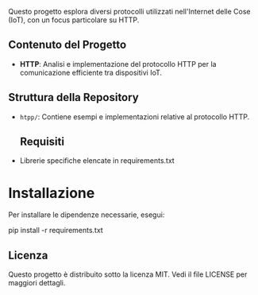 Questo progetto esplora diversi protocolli utilizzati nell'Internet delle Cose (IoT), con un focus particolare su HTTP.

## Contenuto del Progetto

- **HTTP**: Analisi e implementazione del protocollo HTTP per la comunicazione efficiente tra dispositivi IoT.

## Struttura della Repository

- `htpp/`: Contiene esempi e implementazioni relative al protocollo HTTP.

  ## Requisiti
- Librerie specifiche elencate in requirements.txt

# Installazione
Per installare le dipendenze necessarie, esegui:

 pip install -r requirements.txt

## Licenza
Questo progetto è distribuito sotto la licenza MIT. Vedi il file LICENSE per maggiori dettagli.
